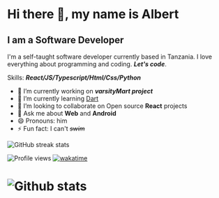# Hi there 👋, my name is **Albert**

## I am a **Software Developer**

I'm a self-taught software developer currently based in Tanzania. I love everything about programming and coding. ***Let's code***.


Skills: ***React/JS/Typescript/Html/Css/Python***

- 🔭 I’m currently working on ***varsityMart project*** 
- 🌱 I’m currently learning [Dart](https://dart.dev/)
- 👯 I’m looking to collaborate on Open source **React** projects 
- 💬 Ask me about **Web** and **Android** 
- 😄 Pronouns: him 
- ⚡ Fun fact: I can't ~~*swim*~~ 

![GitHub streak stats](https://github-readme-streak-stats.herokuapp.com/?user=albizzy )  

![Profile views](https://gpvc.arturio.dev/albizzy ) [![wakatime](https://wakatime.com/badge/user/3cfa813f-8a26-40a1-a461-4f6b1698a8e0.svg)](https://wakatime.com/@3cfa813f-8a26-40a1-a461-4f6b1698a8e0)  


![Github stats](https://github-readme-stats.vercel.app/api?username=albizzy&theme=vue&show_icons=true&count_private=true)
=======
